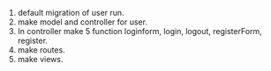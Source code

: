 1. default migration of user run.
2. make model and controller for user.
3. In controller make 5 function loginform, login, logout, registerForm, register.
4. make routes.
5. make views.